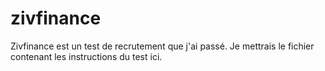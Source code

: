 # zivfinance
Zivfinance est un test de recrutement que j'ai passé. Je mettrais le fichier contenant les instructions du test ici. 
